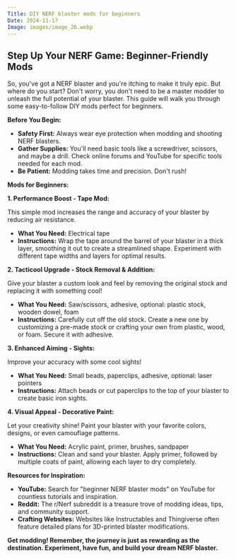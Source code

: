 ```yaml
---
Title: DIY NERF blaster mods for beginners
Date: 2024-11-17
Image: images/image_26.webp
---
```


##  Step Up Your NERF Game: Beginner-Friendly Mods 

So, you've got a NERF blaster and you're itching to make it truly epic. But where do you start? Don't worry, you don't need to be a master modder to unleash the full potential of your blaster. This guide will walk you through some easy-to-follow DIY mods perfect for beginners. 

**Before You Begin:**

* **Safety First:** Always wear eye protection when modding and shooting NERF blasters.
* **Gather Supplies:** You'll need basic tools like a screwdriver, scissors, and maybe a drill. Check online forums and YouTube for specific tools needed for each mod.
* **Be Patient:** Modding takes time and precision. Don't rush!

**Mods for Beginners:**

**1. Performance Boost -  Tape Mod:**

This simple mod increases the range and accuracy of your blaster by reducing air resistance. 

* **What You Need:** Electrical tape
* **Instructions:** Wrap the tape around the barrel of your blaster in a thick layer, smoothing it out to create a streamlined shape. Experiment with different tape widths and layers for optimal results.

**2. Tacticool Upgrade - Stock Removal & Addition:**

Give your blaster a custom look and feel by removing the original stock and replacing it with something cool!

* **What You Need:** Saw/scissors, adhesive, optional:  plastic stock, wooden dowel, foam
* **Instructions:** Carefully cut off the old stock.  Create a new one by customizing a pre-made stock or crafting your own from plastic, wood, or foam. Secure it with adhesive.

**3.  Enhanced Aiming -  Sights:**

Improve your accuracy with some cool sights!

* **What You Need:** Small beads, paperclips, adhesive, optional:  laser pointers
* **Instructions:** Attach beads or cut paperclips to the top of your blaster to create basic iron sights. 

**4.  Visual Appeal -  Decorative Paint:**

Let your creativity shine! Paint your blaster with your favorite colors, designs, or even camouflage patterns.

* **What You Need:** Acrylic paint, primer, brushes, sandpaper
* **Instructions:**  Clean and sand your blaster. Apply primer, followed by multiple coats of paint, allowing each layer to dry completely.


 **Resources for Inspiration:**

* **YouTube:** Search for "beginner NERF blaster mods" on YouTube for countless tutorials and inspiration.
* **Reddit:** The r/Nerf subreddit is a treasure trove of modding ideas, tips, and community support.
* **Crafting Websites:** Websites like Instructables and Thingiverse often feature detailed plans for 3D-printed blaster modifications.

**Get modding!  Remember, the journey is just as rewarding as the destination. Experiment, have fun, and build your dream NERF blaster.**
 
